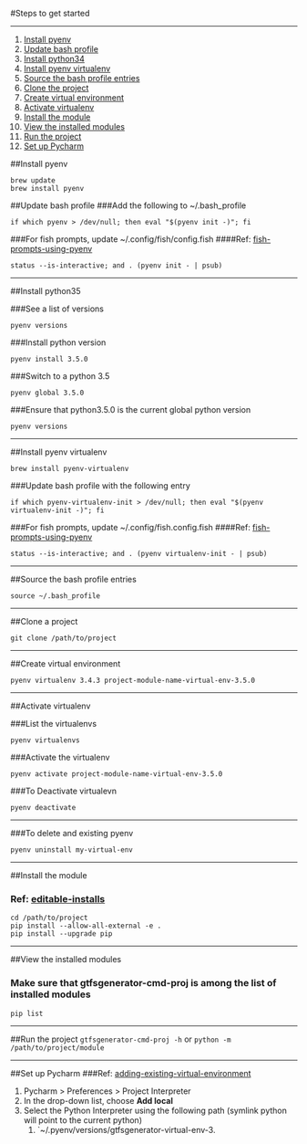 #Steps to get started
___

1. [Install pyenv](#markdown-header-install-pyenv)
2. [Update bash profile](#markdown-header-update-bash-profile)
3. [Install python34](#markdown-header-install-python34)
4. [Install pyenv virtualenv](#markdown-header-install-pyenv-virtualenv)
6. [Source the bash profile entries](#markdown-header-source-the-bash-profile-entries)
7. [Clone the project](#markdown-header-clone-the-project "Clone the project")
8. [Create virtual environment](#markdown-header-create-virtual-environment "Create virtual environment")
9. [Activate virtualenv](#markdown-header-activate-virtualenv "Activate virtualenv")
10. [Install the module](#markdown-header-install-the-module "Install the module")
11. [View the installed modules](#markdown-header-view-the-installed-modules "View the installed modules")
12. [Run the project](#markdown-header-run-the-project "Run the project")
13. [Set up Pycharm](#markdown-header-set-up-pycharm "Set up Pycharm")

##Install pyenv

```
brew update
brew install pyenv

```

##Update bash profile
###Add the following to ~/.bash_profile

```
if which pyenv > /dev/null; then eval "$(pyenv init -)"; fi
```

###For fish prompts, update ~/.config/fish/config.fish
####Ref: [fish-prompts-using-pyenv](https://github.com/yyuu/pyenv/issues/32)
```
status --is-interactive; and . (pyenv init - | psub)
```
___

##Install python35

###See a list of versions
```
pyenv versions
```
###Install python version

```
pyenv install 3.5.0
```

###Switch to a python 3.5
```
pyenv global 3.5.0
```

###Ensure that python3.5.0 is the current global python version

```
pyenv versions
```
___

##Install pyenv virtualenv

```
brew install pyenv-virtualenv
```

###Update bash profile with the following entry

```
if which pyenv-virtualenv-init > /dev/null; then eval "$(pyenv virtualenv-init -)"; fi
```

###For fish prompts, update ~/.config/fish.config.fish
####Ref: [fish-prompts-using-pyenv](https://github.com/yyuu/pyenv/issues/32)
```
status --is-interactive; and . (pyenv virtualenv-init - | psub)
```
___

##Source the bash profile entries

```
source ~/.bash_profile
```
___

##Clone a project
```
git clone /path/to/project
```
___

##Create virtual environment
```
pyenv virtualenv 3.4.3 project-module-name-virtual-env-3.5.0
```
___

##Activate virtualenv

###List the virtualenvs

```
pyenv virtualenvs
```

###Activate the virtualenv
```
pyenv activate project-module-name-virtual-env-3.5.0
```

###To Deactivate virtualevn

```
pyenv deactivate
```
___
###To delete and existing pyenv 

```
pyenv uninstall my-virtual-env
```
___
##Install the module
### Ref: [editable-installs](https://pip.pypa.io/en/latest/reference/pip_install.html#editable-installs)
```
cd /path/to/project
pip install --allow-all-external -e .
pip install --upgrade pip
```
___

##View the installed modules
### Make sure that gtfsgenerator-cmd-proj is among the list of installed modules
```
pip list
```
___

##Run the project
`gtfsgenerator-cmd-proj -h` or
`python -m /path/to/project/module`
___

##Set up Pycharm
###Ref: [adding-existing-virtual-environment](https://www.jetbrains.com/pycharm/help/adding-existing-virtual-environment.html)

1.  Pycharm > Preferences > Project Interpreter
2.  In the drop-down list, choose **Add local**
3.  Select the Python Interpreter using the following path (symlink python will point to the current python)
	1.  `~/.pyenv/versions/gtfsgenerator-virtual-env-3.


